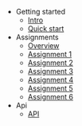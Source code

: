 * Getting started
    * [Intro](/)
    * [Quick start](/home/getting_started)
* Assignments
    * [Overview](/assignments/)
    * [Assignment 1](/assignments/assignment_1)
    * [Assignment 2](/assignments/assignment_2)
    * [Assignment 3](/assignments/assignment_3)
    * [Assignment 4](/assignments/assignment_4)
    * [Assignment 5](/assignments/assignment_5)
    * [Assignment 6](/assignments/assignment_6)
* Api
  * [API](/assignments/API)
